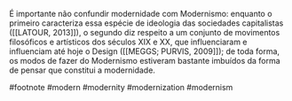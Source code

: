 É importante não confundir modernidade com Modernismo: enquanto o primeiro caracteriza essa espécie de ideologia das sociedades capitalistas ([[LATOUR, 2013]]), o segundo diz respeito a um conjunto de movimentos filosóficos e artísticos dos séculos XIX e XX, que influenciaram e influenciam até hoje o Design ([[MEGGS; PURVIS, 2009]]); de toda forma, os modos de fazer do Modernismo estiveram bastante imbuídos da forma de pensar que constitui a modernidade.

#footnote #modern #modernity #modernization #modernism
